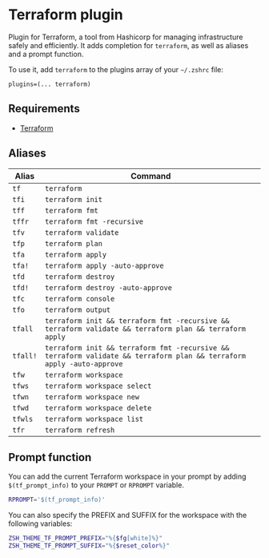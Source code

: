 # Terraform plugin

Plugin for Terraform, a tool from Hashicorp for managing infrastructure safely and efficiently.
It adds completion for `terraform`, as well as aliases and a prompt function.

To use it, add `terraform` to the plugins array of your `~/.zshrc` file:

```shell
plugins=(... terraform)
```

## Requirements

* [Terraform](https://terraform.io/)

## Aliases

| Alias    | Command                                                                                                               |
| -------- | --------------------------------------------------------------------------------------------------------------------- |
| `tf`     | `terraform`                                                                                                           |
| `tfi`    | `terraform init`                                                                                                      |
| `tff`    | `terraform fmt`                                                                                                       |
| `tffr`   | `terraform fmt -recursive`                                                                                            |
| `tfv`    | `terraform validate`                                                                                                  |
| `tfp`    | `terraform plan`                                                                                                      |
| `tfa`    | `terraform apply`                                                                                                     |
| `tfa!`   | `terraform apply -auto-approve`                                                                                       |
| `tfd`    | `terraform destroy`                                                                                                   |
| `tfd!`   | `terraform destroy -auto-approve`                                                                                     |
| `tfc`    | `terraform console`                                                                                                   |
| `tfo`    | `terraform output`                                                                                                    |
| `tfall`  | `terraform init && terraform fmt -recursive && terraform validate && terraform plan && terraform apply`               |
| `tfall!` | `terraform init && terraform fmt -recursive && terraform validate && terraform plan && terraform apply -auto-approve` |
| `tfw`    | `terraform workspace`                                                                                                 |
| `tfws`   | `terraform workspace select`                                                                                          |
| `tfwn`   | `terraform workspace new`                                                                                             |
| `tfwd`   | `terraform workspace delete`                                                                                          |
| `tfwls`  | `terraform workspace list`                                                                                            |
| `tfr`    | `terraform refresh`                                                                                                   |

## Prompt function

You can add the current Terraform workspace in your prompt by adding `$(tf_prompt_info)`
to your `PROMPT` or `RPROMPT` variable.

```sh
RPROMPT='$(tf_prompt_info)'
```

You can also specify the PREFIX and SUFFIX for the workspace with the following variables:

```sh
ZSH_THEME_TF_PROMPT_PREFIX="%{$fg[white]%}"
ZSH_THEME_TF_PROMPT_SUFFIX="%{$reset_color%}"
```
